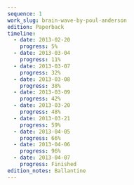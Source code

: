 ```yaml
---
sequence: 1
work_slug: brain-wave-by-poul-anderson
edition: Paperback
timeline:
  - date: 2013-02-20
    progress: 5%
  - date: 2013-03-04
    progress: 11%
  - date: 2013-03-07
    progress: 32%
  - date: 2013-03-08
    progress: 38%
  - date: 2013-03-09
    progress: 42%
  - date: 2013-03-20
    progress: 48%
  - date: 2013-03-21
    progress: 59%
  - date: 2013-04-05
    progress: 66%
  - date: 2013-04-06
    progress: 96%
  - date: 2013-04-07
    progress: Finished
edition_notes: Ballantine
---
```

